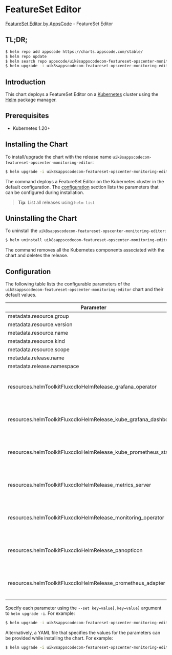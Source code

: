 # FeatureSet Editor

[FeatureSet Editor by AppsCode](https://byte.builders) - FeatureSet Editor

## TL;DR;

```bash
$ helm repo add appscode https://charts.appscode.com/stable/
$ helm repo update
$ helm search repo appscode/uik8sappscodecom-featureset-opscenter-monitoring-editor --version=v0.16.0
$ helm upgrade -i uik8sappscodecom-featureset-opscenter-monitoring-editor appscode/uik8sappscodecom-featureset-opscenter-monitoring-editor -n default --create-namespace --version=v0.16.0
```

## Introduction

This chart deploys a FeatureSet Editor on a [Kubernetes](http://kubernetes.io) cluster using the [Helm](https://helm.sh) package manager.

## Prerequisites

- Kubernetes 1.20+

## Installing the Chart

To install/upgrade the chart with the release name `uik8sappscodecom-featureset-opscenter-monitoring-editor`:

```bash
$ helm upgrade -i uik8sappscodecom-featureset-opscenter-monitoring-editor appscode/uik8sappscodecom-featureset-opscenter-monitoring-editor -n default --create-namespace --version=v0.16.0
```

The command deploys a FeatureSet Editor on the Kubernetes cluster in the default configuration. The [configuration](#configuration) section lists the parameters that can be configured during installation.

> **Tip**: List all releases using `helm list`

## Uninstalling the Chart

To uninstall the `uik8sappscodecom-featureset-opscenter-monitoring-editor`:

```bash
$ helm uninstall uik8sappscodecom-featureset-opscenter-monitoring-editor -n default
```

The command removes all the Kubernetes components associated with the chart and deletes the release.

## Configuration

The following table lists the configurable parameters of the `uik8sappscodecom-featureset-opscenter-monitoring-editor` chart and their default values.

|                            Parameter                             | Description |                                                                                                                                                                                                                                                                                                                                               Default                                                                                                                                                                                                                                                                                                                                                |
|------------------------------------------------------------------|-------------|------------------------------------------------------------------------------------------------------------------------------------------------------------------------------------------------------------------------------------------------------------------------------------------------------------------------------------------------------------------------------------------------------------------------------------------------------------------------------------------------------------------------------------------------------------------------------------------------------------------------------------------------------------------------------------------------------|
| metadata.resource.group                                          |             | <code>ui.k8s.appscode.com</code>                                                                                                                                                                                                                                                                                                                                                                                                                                                                                                                                                                                                                                                                     |
| metadata.resource.version                                        |             | <code>v1alpha1</code>                                                                                                                                                                                                                                                                                                                                                                                                                                                                                                                                                                                                                                                                                |
| metadata.resource.name                                           |             | <code>featuresets</code>                                                                                                                                                                                                                                                                                                                                                                                                                                                                                                                                                                                                                                                                             |
| metadata.resource.kind                                           |             | <code>FeatureSet</code>                                                                                                                                                                                                                                                                                                                                                                                                                                                                                                                                                                                                                                                                              |
| metadata.resource.scope                                          |             | <code>Cluster</code>                                                                                                                                                                                                                                                                                                                                                                                                                                                                                                                                                                                                                                                                                 |
| metadata.release.name                                            |             | <code>RELEASE-NAME</code>                                                                                                                                                                                                                                                                                                                                                                                                                                                                                                                                                                                                                                                                            |
| metadata.release.namespace                                       |             | <code>default</code>                                                                                                                                                                                                                                                                                                                                                                                                                                                                                                                                                                                                                                                                                 |
| resources.helmToolkitFluxcdIoHelmRelease_grafana_operator        |             | <code>{"apiVersion":"helm.toolkit.fluxcd.io/v2beta2","kind":"HelmRelease","metadata":{"labels":{"app.kubernetes.io/component":"grafana-operator"},"name":"grafana-operator","namespace":"kubeops"},"spec":{"chart":{"spec":{"chart":"grafana-operator","sourceRef":{"kind":"HelmRepository","name":"appscode-charts-oci","namespace":"kubeops"},"version":"v0.0.3"}},"install":{"crds":"CreateReplace","createNamespace":true,"remediation":{"retries":-1}},"interval":"5m","releaseName":"grafana-operator","storageNamespace":"monitoring","targetNamespace":"monitoring","timeout":"30m","upgrade":{"crds":"CreateReplace","remediation":{"retries":-1}}}}</code>                                 |
| resources.helmToolkitFluxcdIoHelmRelease_kube_grafana_dashboards |             | <code>{"apiVersion":"helm.toolkit.fluxcd.io/v2beta2","kind":"HelmRelease","metadata":{"labels":{"app.kubernetes.io/component":"kube-grafana-dashboards"},"name":"kube-grafana-dashboards","namespace":"kubeops"},"spec":{"chart":{"spec":{"chart":"kube-grafana-dashboards","sourceRef":{"kind":"HelmRepository","name":"appscode-charts-oci","namespace":"kubeops"},"version":"v2023.10.1"}},"install":{"crds":"CreateReplace","createNamespace":true,"remediation":{"retries":-1}},"interval":"5m","releaseName":"kube-grafana-dashboards","storageNamespace":"monitoring","targetNamespace":"monitoring","timeout":"30m","upgrade":{"crds":"CreateReplace","remediation":{"retries":-1}}}}</code> |
| resources.helmToolkitFluxcdIoHelmRelease_kube_prometheus_stack   |             | <code>{"apiVersion":"helm.toolkit.fluxcd.io/v2beta2","kind":"HelmRelease","metadata":{"labels":{"app.kubernetes.io/component":"kube-prometheus-stack"},"name":"kube-prometheus-stack","namespace":"kubeops"},"spec":{"chart":{"spec":{"chart":"kube-prometheus-stack","sourceRef":{"kind":"HelmRepository","name":"appscode-charts-oci","namespace":"kubeops"},"version":"52.1.0"}},"install":{"crds":"CreateReplace","createNamespace":true,"remediation":{"retries":-1}},"interval":"5m","releaseName":"kube-prometheus-stack","storageNamespace":"monitoring","targetNamespace":"monitoring","timeout":"30m","upgrade":{"crds":"CreateReplace","remediation":{"retries":-1}}}}</code>             |
| resources.helmToolkitFluxcdIoHelmRelease_metrics_server          |             | <code>{"apiVersion":"helm.toolkit.fluxcd.io/v2beta2","kind":"HelmRelease","metadata":{"labels":{"app.kubernetes.io/component":"metrics-server"},"name":"metrics-server","namespace":"kubeops"},"spec":{"chart":{"spec":{"chart":"metrics-server","sourceRef":{"kind":"HelmRepository","name":"appscode-charts-oci","namespace":"kubeops"},"version":"v0.0.3"}},"install":{"crds":"CreateReplace","createNamespace":true,"remediation":{"retries":-1}},"interval":"5m","releaseName":"metrics-server","storageNamespace":"monitoring","targetNamespace":"monitoring","timeout":"30m","upgrade":{"crds":"CreateReplace","remediation":{"retries":-1}}}}</code>                                         |
| resources.helmToolkitFluxcdIoHelmRelease_monitoring_operator     |             | <code>{"apiVersion":"helm.toolkit.fluxcd.io/v2beta2","kind":"HelmRelease","metadata":{"labels":{"app.kubernetes.io/component":"monitoring-operator"},"name":"monitoring-operator","namespace":"kubeops"},"spec":{"chart":{"spec":{"chart":"monitoring-operator","sourceRef":{"kind":"HelmRepository","name":"appscode-charts-oci","namespace":"kubeops"},"version":"v0.0.3"}},"install":{"crds":"CreateReplace","createNamespace":true,"remediation":{"retries":-1}},"interval":"5m","releaseName":"monitoring-operator","storageNamespace":"monitoring","targetNamespace":"monitoring","timeout":"30m","upgrade":{"crds":"CreateReplace","remediation":{"retries":-1}}}}</code>                     |
| resources.helmToolkitFluxcdIoHelmRelease_panopticon              |             | <code>{"apiVersion":"helm.toolkit.fluxcd.io/v2beta2","kind":"HelmRelease","metadata":{"labels":{"app.kubernetes.io/component":"panopticon"},"name":"panopticon","namespace":"kubeops"},"spec":{"chart":{"spec":{"chart":"panopticon","sourceRef":{"kind":"HelmRepository","name":"appscode-charts-oci","namespace":"kubeops"},"version":"v2023.10.1"}},"install":{"crds":"CreateReplace","createNamespace":true,"remediation":{"retries":-1}},"interval":"5m","releaseName":"panopticon","storageNamespace":"monitoring","targetNamespace":"monitoring","timeout":"30m","upgrade":{"crds":"CreateReplace","remediation":{"retries":-1}}}}</code>                                                     |
| resources.helmToolkitFluxcdIoHelmRelease_prometheus_adapter      |             | <code>{"apiVersion":"helm.toolkit.fluxcd.io/v2beta2","kind":"HelmRelease","metadata":{"labels":{"app.kubernetes.io/component":"prometheus-adapter"},"name":"prometheus-adapter","namespace":"kubeops"},"spec":{"chart":{"spec":{"chart":"prometheus-adapter","sourceRef":{"kind":"HelmRepository","name":"appscode-charts-oci","namespace":"kubeops"},"version":"v0.0.3"}},"install":{"crds":"CreateReplace","createNamespace":true,"remediation":{"retries":-1}},"interval":"5m","releaseName":"prometheus-adapter","storageNamespace":"monitoring","targetNamespace":"monitoring","timeout":"30m","upgrade":{"crds":"CreateReplace","remediation":{"retries":-1}}}}</code>                         |


Specify each parameter using the `--set key=value[,key=value]` argument to `helm upgrade -i`. For example:

```bash
$ helm upgrade -i uik8sappscodecom-featureset-opscenter-monitoring-editor appscode/uik8sappscodecom-featureset-opscenter-monitoring-editor -n default --create-namespace --version=v0.16.0 --set metadata.resource.group=ui.k8s.appscode.com
```

Alternatively, a YAML file that specifies the values for the parameters can be provided while
installing the chart. For example:

```bash
$ helm upgrade -i uik8sappscodecom-featureset-opscenter-monitoring-editor appscode/uik8sappscodecom-featureset-opscenter-monitoring-editor -n default --create-namespace --version=v0.16.0 --values values.yaml
```
